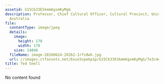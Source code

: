 ```yaml
---
assetid: G15Cb33ESkmm6gsmKyMgG
description: Professor, Chief Cultural Officer, Cultural Precinct, University of Western
  Australia
file:
  contentType: image/jpeg
  details:
    image:
      height: 170
      width: 170
    size: 14046
  fileName: image-20160624-28362-1rfs8wh.jpg
  url: //images.ctfassets.net/bsux5spekp1p/G15Cb33ESkmm6gsmKyMgG/7e3c4e58e9a9952b079c6bbe6e167e6d/image-20160624-28362-1rfs8wh.jpg
title: Ted Snell
---
```

No content found